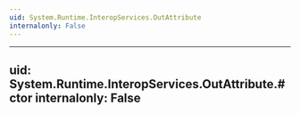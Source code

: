 ```yaml
---
uid: System.Runtime.InteropServices.OutAttribute
internalonly: False
---
```


---
uid: System.Runtime.InteropServices.OutAttribute.#ctor
internalonly: False
---
